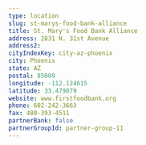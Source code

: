 ```yaml
---
type: location
slug: st-marys-food-bank-alliance
title: St. Mary's Food Bank Alliance
address: 2831 N. 31st Avenue
address2: 
cityIndexKey: city-az-phoenix
city: Phoenix
state: AZ
postal: 85009
longitude: -112.124615
latitude: 33.479079
website: www.firstfoodbank.org
phone: 602-242-3663
fax: 480-393-4511
partnerBank: false
partnerGroupId: partner-group-11
---
```

